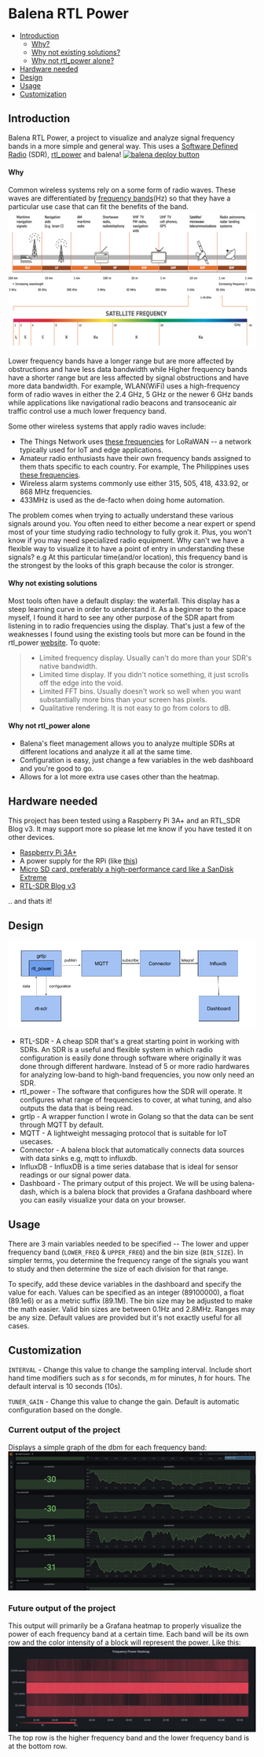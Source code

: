 # Balena RTL Power
- [Introduction](#introduction)
    - [Why?](#why)
    - [Why not existing solutions?](#why-not-existing-solutions)
    - [Why not rtl_power alone?](#why-not-rtl_power-alone)
- [Hardware needed](#hardware-needed)
- [Design](#design)
- [Usage](#usage)
- [Customization](#customization)

## Introduction
Balena RTL Power, a project to visualize and analyze signal frequency bands in a more simple and general way. This uses a [Software Defined Radio](https://www.wirelessinnovation.org/assets/documents/SoftwareDefinedRadio.pdf) (SDR), [rtl_power](http://kmkeen.com/rtl-power/) and balena!
[![balena deploy button](https://www.balena.io/deploy.svg)](https://dashboard.balena-cloud.com/deploy?repoUrl=https://github.com/jaomaloy/balena-rtl-power)

#### Why
Common wireless systems rely on a some form of radio waves. These waves are differentiated by [frequency bands](https://www.jemengineering.com/blog-frequency-bands-and-applications/)(Hz) so that they have a particular use case that can fit the benefits of the band.
![Satellite_frequency_bands_pillars](./images/satellite-frequency-bands-pillars.jpg)

Lower frequency bands have a longer range but are more affected by obstructions and have less data bandwidth while Higher frequency bands have a shorter range but are less affected by signal obstructions and have more data bandwidth. For example, WLAN(WiFi) uses a high-frequency form of radio waves in either the 2.4 GHz, 5 GHz or the newer 6 GHz bands while applications like navigational radio beacons and transoceanic air traffic control use a much lower frequency band.

Some other wireless systems that apply radio waves include:
- The Things Network uses [these frequencies](https://www.thethingsnetwork.org/docs/lorawan/frequency-plans/) for LoRaWAN -- a network typically used for IoT and edge applications.
- Amateur radio enthusiasts have their own frequency bands assigned to them thats specific to each country. For example, The Philippines uses [these frequencies](https://www.para.org.ph/frequency-allocations.html).
- Wireless alarm systems commonly use either 315, 505, 418, 433.92, or 868 MHz frequencies.
- 433MHz is used as the de-facto when doing home automation.

The problem comes when trying to actually understand these various signals around you. You often need to either become a near expert or spend most of your time studying radio technology to fully grok it. Plus, you won't know if you may need specialized radio equipment. Why can't we have a flexible way to visualize it to have a point of entry in understanding these signals? e.g At this particular time(and/or location), this frequency band is the strongest by the looks of this graph because the color is stronger.

#### Why not existing solutions
Most tools often have a default display: the waterfall. This display has a steep learning curve in order to understand it. As a beginner to the space myself, I found it hard to see any other purpose of the SDR apart from listening in to radio frequencies using the display. That's just a few of the weaknesses I found using the existing tools but more can be found in the rtl_power [website](http://kmkeen.com/rtl-power/). To quote:

> - Limited frequency display. Usually can't do more than your SDR's native bandwidth.
> - Limited time display. If you didn't notice something, it just scrolls off the edge into the void.
> - Limited FFT bins. Usually doesn't work so well when you want substantially more bins than your screen has pixels.
> - Qualitative rendering. It is not easy to go from colors to dB.

#### Why not rtl_power alone
- Balena's fleet management allows you to analyze multiple SDRs at different locations and analyze it all at the same time.
- Configuration is easy, just change a few variables in the web dashboard and you're good to go.
- Allows for a lot more extra use cases other than the heatmap.

## Hardware needed
This project has been tested using a Raspberry Pi 3A+ and an RTL_SDR Blog v3. It may support more so please let me know if you have tested it on other devices.

- [Raspberry Pi 3A+](https://www.adafruit.com/product/4027)
- A power supply for the RPi (like [this](https://www.adafruit.com/product/1995))
- [Micro SD card, preferably a high-performance card like a SanDisk Extreme](https://www.amazon.com/SanDisk-Extreme-microSDHC-UHS-3-SDSQXAF-032G-GN6MA/dp/B06XWMQ81P)
- [RTL-SDR Blog v3](https://www.rtl-sdr.com/buy-rtl-sdr-dvb-t-dongles/)

.. and thats it!

## Design
![balena-rtl-power-cropped](./images/balena-rtl-power-cropped.png)
- RTL-SDR - A cheap SDR that's a great starting point in working with SDRs. An SDR is a useful and flexible system in which radio configuration is easily done through software where originally it was done through different hardware. Instead of 5 or more radio hardwares for analyzing low-band to high-band frequencies, you now only need an SDR. 
- rtl_power - The software that configures how the SDR will operate. It configures what range of frequencies to cover, at what tuning, and also outputs the data that is being read.
- grtlp - A wrapper function I wrote in Golang so that the data can be sent through MQTT by default.
- MQTT - A lightweight messaging protocol that is suitable for IoT usecases.
- Connector - A balena block that automatically connects data sources with data sinks e.g, mqtt to influxdb.
- InfluxDB - InfluxDB is a time series database that is ideal for sensor readings or our signal power data.
- Dashboard - The primary output of this project. We will be using balena-dash, which is a balena block that provides a Grafana dashboard where you can easily visualize your data on your browser.

## Usage
There are 3 main variables needed to be specified -- The lower and upper frequency band (`LOWER_FREQ` & `UPPER_FREQ`) and the bin size (`BIN_SIZE`).  In simpler terms, you determine the frequency range of the signals you want to study and then determine the size of each division for that range.

To specify, add these device variables in the dashboard and specify the value for each. Values can be specified as an integer (89100000), a float (89.1e6) or as a metric suffix (89.1M). The bin size may be adjusted to make the math easier. Valid bin sizes are between 0.1Hz and 2.8MHz. Ranges may be any size. Default values are provided but it's not exactly useful for all cases.

## Customization
`INTERVAL` - Change this value to change the sampling interval. Include short hand time modifiers such as *s* for seconds, *m* for minutes, *h* for hours. The default interval is 10 seconds (10s).

`TUNER_GAIN` - Change this value to change the gain. Default is automatic configuration based on the dongle.

### Current output of the project
Displays a simple graph of the dbm for each frequency band:
![current output](./images/current_output.png)

### Future output of the project
This output will primarily be a Grafana heatmap to properly visualize the power of each frequency band at a certain time. Each band will be its own row and the color intensity of a block will represent the power. Like this: 
![heatmap_draft](./images/heatmap_draft.png)
The top row is the higher frequency band and the lower frequency band is at the bottom row.
